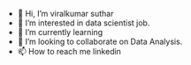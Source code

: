 - 👋 Hi, I’m viralkumar suthar
- 👀 I’m interested in data scientist job.
- 🌱 I’m currently learning 
- 💞️ I’m looking to collaborate on Data Analysis.
- 📫 How to reach me linkedin

<!---
viralkumarsuthar24/viralkumarsuthar24 is a ✨ special ✨ repository because its `README.md` (this file) appears on your GitHub profile.
You can click the Preview link to take a look at your changes.
--->
